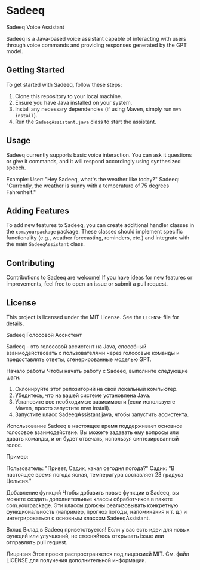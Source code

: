 # Sadeeq
Sadeeq Voice Assistant

Sadeeq is a Java-based voice assistant capable of interacting with users through voice commands and providing responses generated by the GPT model.

## Getting Started

To get started with Sadeeq, follow these steps:

1. Clone this repository to your local machine.
2. Ensure you have Java installed on your system.
3. Install any necessary dependencies (if using Maven, simply run `mvn install`).
4. Run the `SadeeqAssistant.java` class to start the assistant.

## Usage

Sadeeq currently supports basic voice interaction. You can ask it questions or give it commands, and it will respond accordingly using synthesized speech.

Example:
User: "Hey Sadeeq, what's the weather like today?"
Sadeeq: "Currently, the weather is sunny with a temperature of 75 degrees Fahrenheit."


## Adding Features

To add new features to Sadeeq, you can create additional handler classes in the `com.yourpackage` package. These classes should implement specific functionality (e.g., weather forecasting, reminders, etc.) and integrate with the main `SadeeqAssistant` class.

## Contributing

Contributions to Sadeeq are welcome! If you have ideas for new features or improvements, feel free to open an issue or submit a pull request.

## License

This project is licensed under the MIT License. See the `LICENSE` file for details.


Sadeeq Голосовой Ассистент

Sadeeq - это голосовой ассистент на Java, способный взаимодействовать с пользователями через голосовые команды и предоставлять ответы, сгенерированные моделью GPT.

Начало работы
Чтобы начать работу с Sadeeq, выполните следующие шаги:

1) Склонируйте этот репозиторий на свой локальный компьютер.
2) Убедитесь, что на вашей системе установлена Java.
3) Установите все необходимые зависимости (если используете Maven, просто запустите mvn install).
4) Запустите класс SadeeqAssistant.java, чтобы запустить ассистента.

Использование
Sadeeq в настоящее время поддерживает основное голосовое взаимодействие. Вы можете задавать ему вопросы или давать команды, и он будет отвечать, используя синтезированный голос.

Пример:

Пользователь: "Привет, Садик, какая сегодня погода?"
Садик: "В настоящее время погода ясная, температура составляет 23 градуса Цельсия."

Добавление функций
Чтобы добавить новые функции в Sadeeq, вы можете создать дополнительные классы обработчиков в пакете com.yourpackage. Эти классы должны реализовывать конкретную функциональность (например, прогноз погоды, напоминания и т. д.) и интегрироваться с основным классом SadeeqAssistant.

Вклад
Вклад в Sadeeq приветствуется! Если у вас есть идеи для новых функций или улучшений, не стесняйтесь открывать issue или отправлять pull request.

Лицензия
Этот проект распространяется под лицензией MIT. См. файл LICENSE для получения дополнительной информации.





